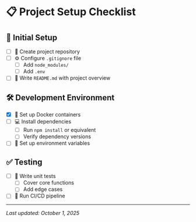 # 📋 Project Setup Checklist

## 🔧 Initial Setup
- [ ] 📂 Create project repository
- [ ] ⚙️ Configure `.gitignore` file
  - [ ] Add `node_modules/`
  - [ ] Add `.env`
- [ ] 📝 Write `README.md` with project overview

## 🛠️ Development Environment
- [x] 🐳 Set up Docker containers
- [ ] 💻 Install dependencies
  - [ ] Run `npm install` or equivalent
  - [ ] Verify dependency versions
- [ ] 🔑 Set up environment variables

## ✅ Testing
- [ ] 🧪 Write unit tests
  - [ ] Cover core functions
  - [ ] Add edge cases
- [ ] 🚀 Run CI/CD pipeline

---

*Last updated: October 1, 2025*
